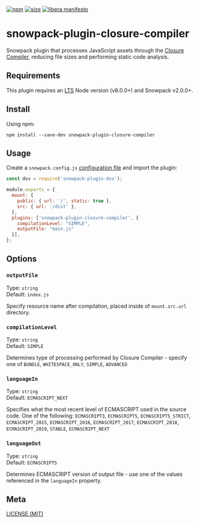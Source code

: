 [npm]: https://img.shields.io/npm/v/snowpack-plugin-closure-compiler
[npm-url]: https://www.npmjs.com/package/snowpack-plugin-closure-compiler
[size]: https://packagephobia.now.sh/badge?p=snowpack-plugin-closure-compiler
[size-url]: https://packagephobia.now.sh/result?p=snowpack-plugin-closure-compiler

[![npm][npm]][npm-url]
[![size][size]][size-url]
[![libera manifesto](https://img.shields.io/badge/libera-manifesto-lightgrey.svg)](https://liberamanifesto.com)

# snowpack-plugin-closure-compiler

Snowpack plugin that processes JavaScript assets through the [Closure Compiler](https://developers.google.com/closure/compiler), reducing file sizes and performing static code analysis.

## Requirements

This plugin requires an [LTS](https://github.com/nodejs/Release) Node version (v8.0.0+) and Snowpack v2.0.0+.

## Install

Using npm:

```console
npm install --save-dev snowpack-plugin-closure-compiler
```

## Usage

Create a `snowpack.config.js` [configuration file](https://www.snowpack.dev/reference/configuration) and import the plugin:

```js
const dsv = require('snowpack-plugin-dsv');

module.exports = {
  mount: {
    public: { url: '/', static: true },
    src: { url: '/dist' },
  },
  plugins: ['snowpack-plugin-closure-compiler', {
    compilationLevel: "SIMPLE",
    outputFile: "main.js"
  }],
};
```

## Options

### `outputFile`

Type: `string`<br>
Default: `index.js`

Specify resource name after compilation, placed inside of `mount.src.url` directory.

### `compilationLevel`

Type: `string`<br>
Default: `SIMPLE`

Determines type of processing performed by Closure Compiler - specify one of `BUNDLE`, `WHITESPACE_ONLY`, `SIMPLE`, `ADVANCED`

### `languageIn`

Type: `string`<br>
Default: `ECMASCRIPT_NEXT`

Specifies what the most recent level of ECMASCRIPT used in the source code.  One of the following: `ECMASCRIPT3`, `ECMASCRIPT5`, `ECMASCRIPT5_STRICT`, `ECMASCRIPT_2015`, `ECMASCRIPT_2016`, `ECMASCRIPT_2017`, `ECMASCRIPT_2018`, `ECMASCRIPT_2019`, `STABLE`, `ECMASCRIPT_NEXT`

### `languageOut`

Type: `string`<br>
Default: `ECMASCRIPT5`

Determines ECMASCRIPT version of output file - use one of the values referenced in the `languageIn` property.

## Meta

[LICENSE (MIT)](./LICENSE.md)